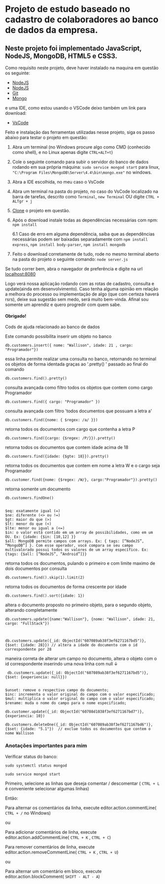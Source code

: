 
# Projeto de estudo baseado no cadastro de colaboradores ao banco de dados da empresa.

## Neste projeto foi implementado JavaScript, NodeJS, MongoDB, HTML5 e CSS3.

Como requisito neste projeto, deve haver instalado na maquina em questão os seguinte:

* [NodeJS](https://nodejs.org/en/)
* [NodeJS](https://nodejs.org/en/)
* [Git](https://git-scm.com/downloads)
* [Mongo](https://docs.mongodb.com/manual/tutorial/install-mongodb-on-windows/)

e uma IDE, como estou usando o VSCode deixo também um link para download:

* [VsCode](https://code.visualstudio.com/)

Feito e instalação das ferramentas utilizadas nesse projeto, siga os passo abaixo para testar o projeto em questão:

1. Abra um terminal (no Windows procure algo como CMD (conhecido como shell), e no Linux apenas digite `CTRL+ALT+t`)
2. Cole o seguinte comando para subir o servidor do banco de dados rodando em sua própria máquina: `sudo service mongod start` para linux, `"C:\Program Files\MongoDB\Server\4.4\bin\mongo.exe"` no windows.
3. Abra a IDE escolhida, no meu caso o VsCode
4. Abra um terminal na pasta do projeto, no caso do VsCode localizado na barra de tarefas, descrito como `Terminal`, `new Terminal` OU digite `CTRL + ALTgr + j`
5. [Clone](https://docs.github.com/pt/github/creating-cloning-and-archiving-repositories/cloning-a-repository#:~:text=10%2C%20done.-,Clonar%20um%20reposit%C3%B3rio%20no%20GitHub%20Desktop,Desktop%20para%20concluir%20o%20clone.) o projeto em questão.
6. Após o download instale todas as dependências necessárias com npm: `npm install`

    6.1 Caso de erro em alguma dependência, saiba que as dependências necessárias podem ser baixadas separadamente com `npm install express`,  `npm install body-parser`,  `npm install mongodb`
8. Feito o download corretamente de tudo, rode no mesmo terminal aberto na pasta do projeto o seguinte comando: `node server.js`

Se tudo correr bem, abra o navegador de preferência e digite na url [localhost:8080](localhost:8080)

Logo verá nossa aplicação rodando com as rotas de cadastro, consulta e update(ainda em desenvolvimento). Caso tenha alguma opinião em relação a melhora do processo ou implementação de algo (que com certeza haverá rsrs), deixe sua sugestão sem medo, será muito bem-vinda. Afinal sou somente um aprendiz e quero progredir com quem sabe. 

#### Obrigado!


Cods de ajuda relacionado ao banco de dados

Este comando possibilita inserir um objeto no banco

    db.customers.insert({ nome: "Wallison", idade: 21 , cargo: "Programador"})     

essa linha permite realizar uma consulta no banco, retornando no terminal os objetos de forma identada graças ao '.pretty()
    ' passado ao final do comando

    db.customers.find().pretty()   

consulta avançada como filtro todos os objetos que contem como cargo Programador     
    
    db.customers.find({ cargo: "Programador" })     

consulta avançada com filtro 'todos documentos que possuam a letra a'

    db.customers.find({nome: { $regex: /a/ }})      

retorna todos os documentos com cargo que contenha a letra P

    db.customers.find({cargo: {$regex: /P/}}).pretty()    

retorna todos os documentos que contem idade acima de 18

    db.customers.find({idade: {$gte: 18}}).pretty()     

retorna todos os documentos que contem em nome a letra W e o cargo seja Programador    

    db.customer.find({nome: {$regex: /W/}, cargo:"Programador"}).pretty()    

retorna somente um documento    

    db.customers.findOne()      

    
    $eq: exatamente igual (=)
    $ne: diferente (<> ou !=)
    $gt: maior do que (>)
    $lt: menor do que (<)
    $lte: menor ou igual a (<=)
    $in: o valor está contido em um array de possibilidades, como em um OU. Ex: {idade: {$in: [10,12] }}
    $all: MongoDB permite campos com arrays. Ex: { tags: [“NodeJS”, “MongoDB”] }. Com esse operador, você compara se seu campo multivalorado possui todos os valores de um array específico. Ex: {tags: {$all: [“NodeJS”, “Android”]}}

retorna todos os documentos, pulando o primeiro e com limite maximo de dois documentos por consulta

    db.customers.find().skip(1).limit(2)    

retorna todos os documentos de forma crescente por idade

    db.customers.find().sort({idade: 1})    

altera o documento proposto no primeiro objeto, para o segundo objeto, alterando completamente

    db.customers.update({name:"Wallison"}, {nome: "Wallison", idade: 21, cargo: "FullStack"})   



    db.customers.update({_id: ObjectId("607089ab38f3ef6271167bd5")}, {$set: {idade: 28}}) // altera a idade do documento com o id correspondente por 28

maneira correta de alterar um campo no documento, altera o objeto com o id correspondente inserindo uma nova linha com null ↓

     db.customers.update({_id: ObjectId("607089ab38f3ef6271167bd5")}, {$set: {experiencia: null}})  


    $unset: remove o respectivo campo do documento;
    $inc: incrementa o valor original do campo com o valor especificado;
    $mul: multiplica o valor original do campo com o valor especificado;
    $rename: muda o nome do campo para o nome especificado;    

    db.customer.update({_id: ObjectId("60708d1038f3ef6271167bd7")}, {experiencia: 10})

    db.customers.deleteOne({_id: ObjectId("607089ab38f3ef6271167bd6")}, {$set: {idade: "5.1"})  // exclue todos os documentos que contem o nome Wallison


### Anotações importantes para mim

Verificar status do banco: 

`sudo systemctl status mongod`

`sudo service mongod start`

Primeiro, selecione as linhas que deseja comentar / descomentar ( `CTRL + L` é conveniente selecionar algumas linhas)

Então:

Para alternar os comentários da linha, execute editor.action.commentLine( `CTRL + /` no Windows)

ou

Para adicionar comentários de linha, execute editor.action.addCommentLine( `CTRL + K` , `CTRL + C`)

Para remover comentários de linha, execute editor.action.removeCommentLine( `CTRL + K` , `CTRL + U`)

ou

Para alternar um comentário em bloco, execute editor.action.blockComment( `SHIFT - ALT - A`)




